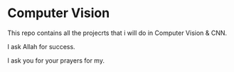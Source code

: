 # Computer Vision
This repo contains all the projecrts that i will do in Computer Vision & CNN.

I ask Allah for success.

I ask you for your prayers for my.
